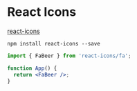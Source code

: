 # React Icons

[react-icons](https://react-icons.github.io/react-icons/)

```
npm install react-icons --save
```

```jsx
import { FaBeer } from 'react-icons/fa';

function App() {
  return <FaBeer />;
}
```
